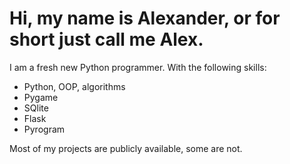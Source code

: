 # Hi, my name is Alexander, or for short just call me Alex.

I am a fresh new Python programmer.
With the following skills:
- Python, OOP, algorithms
- Pygame
- SQlite
- Flask
- Pyrogram

Most of my projects are publicly available, some are not. 
